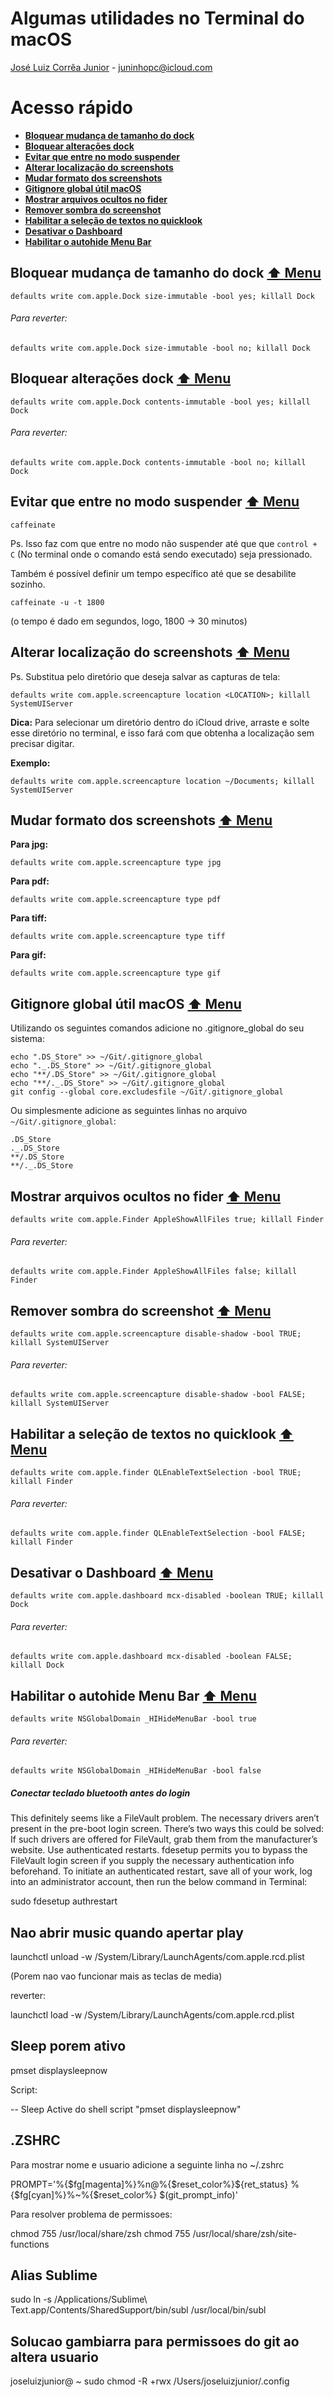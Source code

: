 # Algumas utilidades no Terminal do macOS

[José Luiz Corrêa Junior](https://github.com/juninhoojl)  - juninhopc@icloud.com

# <a name="menu"></a> Acesso rápido

* [**Bloquear mudança de tamanho do dock**](#dock-tamanho)
* [**Bloquear alterações dock**](#dock-alterar)
* [**Evitar que entre no modo suspender**](#suspender)
* [**Alterar localização do screenshots**](#screenshot-loc)
* [**Mudar formato dos screenshots**](#screenshot-formato)
* [**Gitignore global útil macOS**](#gitignore-global)
* [**Mostrar arquivos ocultos no fider**](#arquivo-oculto)
* [**Remover sombra do screenshot**](#screenshot-sombra)
* [**Habilitar a seleção de textos no quicklook**](#selecao-quicklook)
* [**Desativar o Dashboard**](#desabilitar-dashboard)
* [**Habilitar o autohide Menu Bar**](#habilitar-autohide)


## <a name="dock-tamanho"></a> Bloquear mudança de tamanho do dock [**&#x2B06; Menu**](#menu)

```
defaults write com.apple.Dock size-immutable -bool yes; killall Dock
```

###### Para reverter:

```
defaults write com.apple.Dock size-immutable -bool no; killall Dock
```

## <a name="dock-alterar"></a> Bloquear alterações dock [**&#x2B06; Menu**](#menu)

```
defaults write com.apple.Dock contents-immutable -bool yes; killall Dock
```

###### Para reverter:

```
defaults write com.apple.Dock contents-immutable -bool no; killall Dock
```


## <a name="suspender"></a> Evitar que entre no modo suspender [**&#x2B06; Menu**](#menu)

```
caffeinate
```

Ps. Isso faz com que entre no modo não suspender até que  que `control + C` (No terminal onde o comando está sendo executado) seja pressionado.


Também é possível definir um tempo específico até que se desabilite sozinho.

```
caffeinate -u -t 1800
```
(o tempo é dado em segundos, logo, 1800 -> 30 minutos)

## <a name="screenshot-loc"></a> Alterar localização do screenshots [**&#x2B06; Menu**](#menu)

Ps. Substitua <LOCATION> pelo diretório que deseja salvar as capturas de tela:

```
defaults write com.apple.screencapture location <LOCATION>; killall SystemUIServer
```

**Dica:** Para selecionar um diretório dentro do iCloud drive, arraste e solte esse diretório no terminal, e isso fará com que obtenha a localização sem precisar digitar.

**Exemplo:**

```
defaults write com.apple.screencapture location ~/Documents; killall SystemUIServer
```

## <a name="screenshot-formato"></a> Mudar formato dos screenshots [**&#x2B06; Menu**](#menu)

**Para jpg:**

```
defaults write com.apple.screencapture type jpg
```
**Para pdf:**

```
defaults write com.apple.screencapture type pdf
```

**Para tiff:**

```
defaults write com.apple.screencapture type tiff
```

**Para gif:**

```
defaults write com.apple.screencapture type gif
```

## <a name="gitignore-global"></a> Gitignore global útil macOS [**&#x2B06; Menu**](#menu)

Utilizando os seguintes comandos adicione no .gitignore_global do seu sistema:

```
echo ".DS_Store" >> ~/Git/.gitignore_global
echo "._.DS_Store" >> ~/Git/.gitignore_global
echo "**/.DS_Store" >> ~/Git/.gitignore_global
echo "**/._.DS_Store" >> ~/Git/.gitignore_global
git config --global core.excludesfile ~/Git/.gitignore_global
```

Ou simplesmente adicione as seguintes linhas no arquivo `~/Git/.gitignore_global`:

```
.DS_Store
._.DS_Store
**/.DS_Store
**/._.DS_Store
```


## <a name="arquivo-oculto"></a> Mostrar arquivos ocultos no fider [**&#x2B06; Menu**](#menu)

```
defaults write com.apple.Finder AppleShowAllFiles true; killall Finder

```

###### Para reverter:

```
defaults write com.apple.Finder AppleShowAllFiles false; killall Finder

```


## <a name="screenshot-sombra"></a> Remover sombra do screenshot [**&#x2B06; Menu**](#menu)

```
defaults write com.apple.screencapture disable-shadow -bool TRUE; killall SystemUIServer
```

###### Para reverter:

```
defaults write com.apple.screencapture disable-shadow -bool FALSE; killall SystemUIServer
```

## <a name="selecao-quicklook"></a> Habilitar a seleção de textos no quicklook [**&#x2B06; Menu**](#menu)

```
defaults write com.apple.finder QLEnableTextSelection -bool TRUE; killall Finder
```
###### Para reverter:

```
defaults write com.apple.finder QLEnableTextSelection -bool FALSE; killall Finder
```

## <a name="desabilitar-dashboard"></a> Desativar o Dashboard [**&#x2B06; Menu**](#menu)

```
defaults write com.apple.dashboard mcx-disabled -boolean TRUE; killall Dock
```

###### Para reverter:

```
defaults write com.apple.dashboard mcx-disabled -boolean FALSE; killall Dock
```
## <a name="habilitar-autohide"></a> Habilitar o autohide Menu Bar [**&#x2B06; Menu**](#menu)

```
defaults write NSGlobalDomain _HIHideMenuBar -bool true
```

###### Para reverter:

```
defaults write NSGlobalDomain _HIHideMenuBar -bool false
```


##### Conectar teclado bluetooth antes do login

This definitely seems like a FileVault problem. The necessary drivers aren’t present in the pre-boot login screen. There’s two ways this could be solved:
If such drivers are offered for FileVault, grab them from the manufacturer’s website.
Use authenticated restarts. fdesetup permits you to bypass the FileVault login screen if you supply the necessary authentication info beforehand. To initiate an authenticated restart, save all of your work, log into an administrator account, then run the below command in Terminal:

sudo fdesetup authrestart

## Nao abrir music quando apertar play

launchctl unload -w /System/Library/LaunchAgents/com.apple.rcd.plist

(Porem nao vao funcionar mais as teclas de media)

reverter:

launchctl load -w /System/Library/LaunchAgents/com.apple.rcd.plist

## Sleep porem ativo 

pmset displaysleepnow

Script:

-- Sleep Active
do shell script "pmset displaysleepnow"



## .ZSHRC

Para mostrar nome e usuario adicione a seguinte linha no ~/.zshrc

PROMPT='%{$fg[magenta]%}%n@%{$reset_color%}${ret_status} %{$fg[cyan]%}%~%{$reset_color%} $(git_prompt_info)'

Para resolver problema de permissoes:

chmod 755 /usr/local/share/zsh
chmod 755 /usr/local/share/zsh/site-functions


## Alias Sublime

sudo ln -s /Applications/Sublime\ Text.app/Contents/SharedSupport/bin/subl /usr/local/bin/subl


## Solucao gambiarra para permissoes do git ao altera usuario

joseluizjunior@ ~ sudo chmod -R +rwx /Users/joseluizjunior/.config


